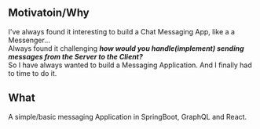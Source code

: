 ## Motivatoin/Why
I've always found it interesting to build a Chat Messaging App, like a a Messenger...<br>
Always found it challenging ***how would you handle(implement) sending messages from the Server to the Client?***<br>
So I have always wanted to build a Messaging Application.
And I finally had to time to do it.

## What
A simple/basic messaging Application in SpringBoot, GraphQL and React.
